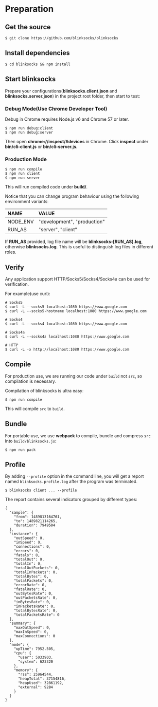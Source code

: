 # Preparation

## Get the source

```
$ git clone https://github.com/blinksocks/blinksocks
```

## Install dependencies

```
$ cd blinksocks && npm install
```

## Start blinksocks

Prepare your configurations(**blinksocks.client.json** and **blinksocks.server.json**) in the project root folder, then start to test:

### Debug Mode(Use Chrome Developer Tool)

Debug in Chrome requires Node.js v6 and Chrome 57 or later.

```
$ npm run debug:client
$ npm run debug:server
```

Then open **chrome://inspect/#devices** in Chrome. Click **inspect** under **bin/cli-client.js** or **bin/cli-server.js**.

### Production Mode

```
$ npm run compile
$ npm run client
$ npm run server
```

This will run compiled code under **build/**.

Notice that you can change program behaviour using the following environment variants:

| NAME      | VALUE                       |
| :-------- | :-------------------------- |
| NODE_ENV  | "development", "production" |
| RUN_AS    | "server", "client"          |

If **RUN_AS** provided, log file name will be **blinksocks-[RUN_AS].log**, otherwise **blinksocks.log**. This is useful
to distinguish log files in different roles.

## Verify

Any application support HTTP/Socks5/Socks4/Socks4a can be used for verification.

For example(use curl):

```
# Socks5
$ curl -L --socks5 localhost:1080 https://www.google.com
$ curl -L --socks5-hostname localhost:1080 https://www.google.com

# Socks4
$ curl -L --socks4 localhost:1080 https://www.google.com

# Socks4a
$ curl -L --socks4a localhost:1080 https://www.google.com

# HTTP
$ curl -L -x http://localhost:1080 https://www.google.com
```

## Compile

For production use, we are running our code under `build` not `src`, so compilation is necessary.

Compilation of blinksocks is ultra easy:

```
$ npm run compile
```

This will compile `src` to `build`.

## Bundle

For portable use, we use **webpack** to compile, bundle and compress `src` into `build/blinksocks.js`:

```
$ npm run pack
```

## Profile

By adding `--profile` option in the command line, you will get a report named `blinksocks.profile.log` after
the program was terminated.

```
$ blinksocks client ... --profile
```

The report contains several indicators grouped by different types:

```
{
  "sample": {
    "from": 1489813164761,
    "to": 1489821114265,
    "duration": 7949504
  },
  "instance": {
    "outSpeed": 0,
    "inSpeed": 0,
    "connections": 0,
    "errors": 0,
    "fatals": 0,
    "totalOut": 0,
    "totalIn": 0,
    "totalOutPackets": 0,
    "totalInPackets": 0,
    "totalBytes": 0,
    "totalPackets": 0,
    "errorRate": 0,
    "fatalRate": 0,
    "outBytesRate": 0,
    "outPacketsRate": 0,
    "inBytesRate": 0,
    "inPacketsRate": 0,
    "totalBytesRate": 0,
    "totalPacketsRate": 0
  },
  "summary": {
    "maxOutSpeed": 0,
    "maxInSpeed": 0,
    "maxConnections": 0
  },
  "node": {
    "upTime": 7952.505,
    "cpu": {
      "user": 5033903,
      "system": 623320
    },
    "memory": {
      "rss": 25964544,
      "heapTotal": 37154816,
      "heapUsed": 32861192,
      "external": 9284
    }
  }
}
```
